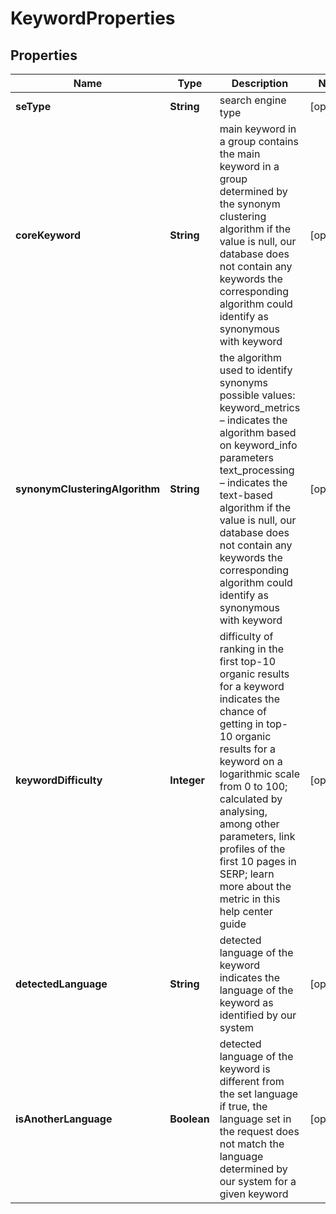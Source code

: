 

# KeywordProperties


## Properties

| Name | Type | Description | Notes |
|------------ | ------------- | ------------- | -------------|
|**seType** | **String** | search engine type |  [optional] |
|**coreKeyword** | **String** | main keyword in a group contains the main keyword in a group determined by the synonym clustering algorithm if the value is null, our database does not contain any keywords the corresponding algorithm could identify as synonymous with keyword |  [optional] |
|**synonymClusteringAlgorithm** | **String** | the algorithm used to identify synonyms possible values: keyword_metrics – indicates the algorithm based on keyword_info parameters text_processing – indicates the text-based algorithm if the value is null, our database does not contain any keywords the corresponding algorithm could identify as synonymous with keyword |  [optional] |
|**keywordDifficulty** | **Integer** | difficulty of ranking in the first top-10 organic results for a keyword indicates the chance of getting in top-10 organic results for a keyword on a logarithmic scale from 0 to 100; calculated by analysing, among other parameters, link profiles of the first 10 pages in SERP; learn more about the metric in this help center guide |  [optional] |
|**detectedLanguage** | **String** | detected language of the keyword indicates the language of the keyword as identified by our system |  [optional] |
|**isAnotherLanguage** | **Boolean** | detected language of the keyword is different from the set language if true, the language set in the request does not match the language determined by our system for a given keyword |  [optional] |



